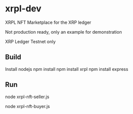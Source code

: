 # xrpl-dev

XRPL NFT Marketplace for the XRP ledger

Not production ready, only an example for demonstration

XRP Ledger Testnet only


## Build

Install nodejs
npm install
npm install xrpl
npm install express

## Run
node xrpl-nft-seller.js

node xrpl-nft-buyer.js



